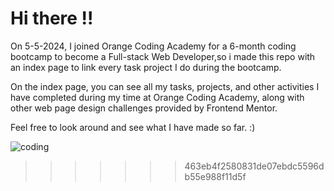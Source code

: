 Hi there !!
=======
On 5-5-2024, I joined Orange Coding Academy for a 6-month coding bootcamp to become a Full-stack Web Developer,so i made this repo with an index page to link every task project I do during the bootcamp.

On the index page, you can see all my tasks, projects, and other activities I have completed during my time at Orange Coding Academy, along with other web page design challenges provided by Frontend Mentor.

Feel free to look around and see what I have made so far. :)

![coding](https://i.pinimg.com/originals/6c/90/28/6c90288d7e10d46d18895f17f420a92c.gif)
>>>>>>> 463eb4f2580831de07ebdc5596db55e988f11d5f
